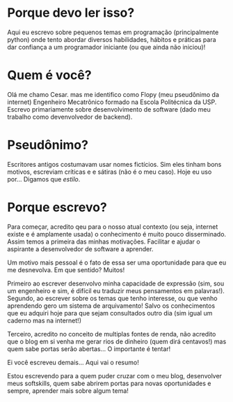 
# Porque devo ler isso?

Aqui eu escrevo sobre pequenos temas em programação (principalmente python) onde tento abordar diversos habilidades, hábitos e práticas para dar confiança a um programador iniciante (ou que ainda não iniciou)!

# Quem é você?

Olá me chamo Cesar. mas me identifico como Flopy (meu pseudônimo da internet) Engenheiro Mecatrônico formado na Escola Politécnica da USP. Escrevo primariamente sobre desenvolvimento de software (dado meu trabalho como devenvolvedor de backend).

# Pseudônimo?

Escritores antigos costumavam usar nomes fictícios. Sim eles tinham bons motivos, escreviam críticas e e sátiras (não é o meu caso). Hoje eu uso por... Digamos que *estilo*.

# Porque escrevo?
Para começar, acredito qeu para o nosso atual contexto (ou seja, internet existe e é amplamente usada) o conhecimento é muito pouco disserminado. Assim temos a primeira das minhas motivações. Facilitar e ajudar o aspirante a desenvolvedor de software a aprender.

Um motivo mais pessoal é o fato de essa ser uma oportunidade para que eu me desnevolva. Em que sentido? Muitos!

Primeiro ao escrever desenvolvo minha capacidade de expressão (sim, sou um engenheiro e sim, é difícil eu traduzir meus pensamentos em palavras!). Segundo, ao escrever sobre os temas que tenho interesse, ou que venho aprendendo gero um sistema de arquivamento! Salvo os conhecimentos que eu adquiri hoje para que sejam consultados outro dia (sim igual um caderno mas na internet!)

Terceiro, acredito no conceito de multiplas fontes de renda, não acredito que o blog em si venha me gerar rios de dinheiro (quem dirá centavos!) mas quem sabe portas serão abertas... O importante é tentar!

Ei você escreveu demais... Aqui vai o resumo! 

Estou escrevendo para a quem puder cruzar com o meu blog, desenvolver meus softskills, quem sabe abrirem portas para novas oportunidades e sempre, aprender mais sobre algum tema!

